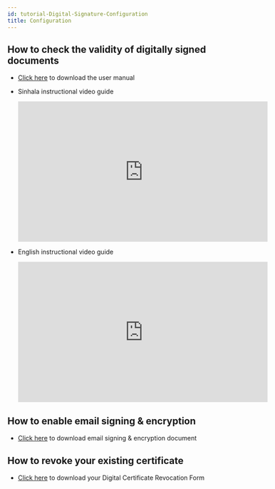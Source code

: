```yaml
---
id: tutorial-Digital-Signature-Configuration
title: Configuration
---
```


## How to check the validity of digitally signed documents

- [Click here](https://www.lankapay.net/assets/images/knowledge-center/lankasign/step-6-how-to-check-the-validity-of-digitally-signed-documents.pdf) to download the user manual

- Sinhala instructional video guide

  <iframe 
     width="560" 
     height="315" 
     src="https://www.youtube.com/embed/sp8zKy-cXi8" 
     title="YouTube video player" 
     frameBorder="0" 
     allow="accelerometer; autoplay; clipboard-write; encrypted-media; gyroscope; picture-in-picture" 
     allowFullScreen>
   </iframe>

- English instructional video guide

  <iframe 
      width="560" 
      height="315" 
      src="https://www.youtube.com/embed/aERn2eo24jM" 
      title="YouTube video player" 
      frameBorder="0" allow="accelerometer; autoplay; clipboard-write; encrypted-media; gyroscope; picture-in-picture"     
      allowFullScreen>
   </iframe>

## How to enable email signing & encryption

- [Click here](https://www.lankapay.net/assets/images/knowledge-center/lankasign/email-signing_encryption-documen-V1-1.pdf) to download email signing & encryption document

## How to revoke your existing certificate

- [Click here](https://ehrm.mot.gov.lk/downloads/revocation.zip) to download your Digital Certificate Revocation Form
